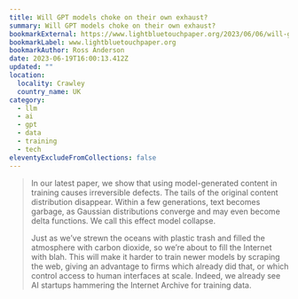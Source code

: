 ```yaml
---
title: Will GPT models choke on their own exhaust?
summary: Will GPT models choke on their own exhaust?
bookmarkExternal: https://www.lightbluetouchpaper.org/2023/06/06/will-gpt-models-choke-on-their-own-exhaust/
bookmarkLabel: www.lightbluetouchpaper.org
bookmarkAuthor: Ross Anderson
date: 2023-06-19T16:00:13.412Z
updated: ""
location:
  locality: Crawley
  country_name: UK
category:
  - llm
  - ai
  - gpt
  - data
  - training
  - tech
eleventyExcludeFromCollections: false
---
```

> In our latest paper, we show that using model-generated content in training causes irreversible defects. The tails of the original content distribution disappear. Within a few generations, text becomes garbage, as Gaussian distributions converge and may even become delta functions. We call this effect model collapse.
> 
> Just as we’ve strewn the oceans with plastic trash and filled the atmosphere with carbon dioxide, so we’re about to fill the Internet with blah. This will make it harder to train newer models by scraping the web, giving an advantage to firms which already did that, or which control access to human interfaces at scale. Indeed, we already see AI startups hammering the Internet Archive for training data.